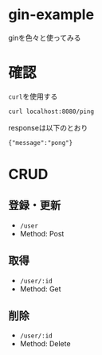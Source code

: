 # gin-example
ginを色々と使ってみる

# 確認
`curl`を使用する  
```bash
curl localhost:8080/ping
```

responseは以下のとおり
```
{"message":"pong"}
```

# CRUD
## 登録・更新
- `/user`
- Method: Post
## 取得
- `/user/:id`
- Method: Get
## 削除
- `/user/:id`
- Method: Delete